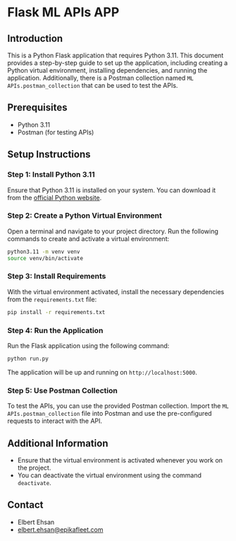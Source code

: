 # Flask ML APIs APP

## Introduction

This is a Python Flask application that requires Python 3.11. This document provides a step-by-step guide to set up the application, including creating a Python virtual environment, installing dependencies, and running the application. Additionally, there is a Postman collection named `ML APIs.postman_collection` that can be used to test the APIs.

## Prerequisites

- Python 3.11
- Postman (for testing APIs)

## Setup Instructions

### Step 1: Install Python 3.11

Ensure that Python 3.11 is installed on your system. You can download it from the [official Python website](https://www.python.org/downloads/).

### Step 2: Create a Python Virtual Environment

Open a terminal and navigate to your project directory. Run the following commands to create and activate a virtual environment:

```bash
python3.11 -m venv venv
source venv/bin/activate
```

### Step 3: Install Requirements

With the virtual environment activated, install the necessary dependencies from the `requirements.txt` file:

```bash
pip install -r requirements.txt
```

### Step 4: Run the Application

Run the Flask application using the following command:

```bash
python run.py
```

The application will be up and running on `http://localhost:5000`.

### Step 5: Use Postman Collection

To test the APIs, you can use the provided Postman collection. Import the `ML APIs.postman_collection` file into Postman and use the pre-configured requests to interact with the API.

## Additional Information

- Ensure that the virtual environment is activated whenever you work on the project.
- You can deactivate the virtual environment using the command `deactivate`.

## Contact
- Elbert Ehsan
- elbert.ehsan@epikafleet.com
